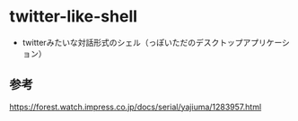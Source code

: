 # twitter-like-shell

- twitterみたいな対話形式のシェル（っぽいただのデスクトップアプリケーション）

## 参考

https://forest.watch.impress.co.jp/docs/serial/yajiuma/1283957.html